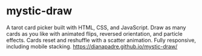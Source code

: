 # mystic-draw
A tarot card picker built with HTML, CSS, and JavaScript. Draw as many cards as you like with animated flips, reversed orientation, and particle effects. Cards reset and reshuffle with a scatter animation. Fully responsive, including mobile stacking.
https://dianapadre.github.io/mystic-draw/
